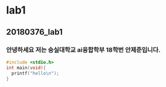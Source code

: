 # lab1
## 20180376_lab1
### 안녕하세요 저는 숭실대학교 ai융합학부 18학번 안제준입니다.

```c
#include <stdio.h>
int main(void){
  printf("hello\n");
}
```
